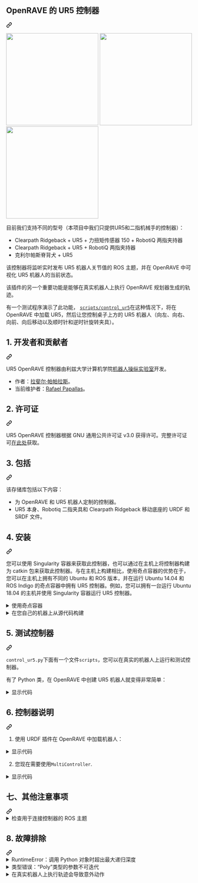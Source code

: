 <div class="Box-sc-g0xbh4-0 bJMeLZ js-snippet-clipboard-copy-unpositioned" data-hpc="true"><article class="markdown-body entry-content container-lg" itemprop="text"><div class="markdown-heading" dir="auto"><h1 tabindex="-1" class="heading-element" dir="auto"><font style="vertical-align: inherit;"><font style="vertical-align: inherit;">OpenRAVE 的 UR5 控制器</font></font></h1><a id="user-content-ur5-controller-for-openrave" class="anchor" aria-label="永久链接：OpenRAVE 的 UR5 控制器" href="#ur5-controller-for-openrave"><svg class="octicon octicon-link" viewBox="0 0 16 16" version="1.1" width="16" height="16" aria-hidden="true"><path d="m7.775 3.275 1.25-1.25a3.5 3.5 0 1 1 4.95 4.95l-2.5 2.5a3.5 3.5 0 0 1-4.95 0 .751.751 0 0 1 .018-1.042.751.751 0 0 1 1.042-.018 1.998 1.998 0 0 0 2.83 0l2.5-2.5a2.002 2.002 0 0 0-2.83-2.83l-1.25 1.25a.751.751 0 0 1-1.042-.018.751.751 0 0 1-.018-1.042Zm-4.69 9.64a1.998 1.998 0 0 0 2.83 0l1.25-1.25a.751.751 0 0 1 1.042.018.751.751 0 0 1 .018 1.042l-1.25 1.25a3.5 3.5 0 1 1-4.95-4.95l2.5-2.5a3.5 3.5 0 0 1 4.95 0 .751.751 0 0 1-.018 1.042.751.751 0 0 1-1.042.018 1.998 1.998 0 0 0-2.83 0l-2.5 2.5a1.998 1.998 0 0 0 0 2.83Z"></path></svg></a></div>
<p dir="auto">
    <a target="_blank" rel="noopener noreferrer" href="https://github.com/roboticsleeds/ur5controller/blob/master/repo_assets/ridgeback_ur5_fts150_gripper.png"><img src="https://github.com/roboticsleeds/ur5controller/raw/master/repo_assets/ridgeback_ur5_fts150_gripper.png" width="250" style="max-width: 100%;"></a> 
    <a target="_blank" rel="noopener noreferrer" href="https://github.com/roboticsleeds/ur5controller/blob/master/repo_assets/ridgeback_ur5_gripper.png"><img src="https://github.com/roboticsleeds/ur5controller/raw/master/repo_assets/ridgeback_ur5_gripper.png" width="250" style="max-width: 100%;"></a> 
    <a target="_blank" rel="noopener noreferrer" href="https://github.com/roboticsleeds/ur5controller/blob/master/repo_assets/ridgeback_ur5.png"><img src="https://github.com/roboticsleeds/ur5controller/raw/master/repo_assets/ridgeback_ur5.png" width="250" style="max-width: 100%;"></a>
</p>
<p dir="auto"><font style="vertical-align: inherit;"><font style="vertical-align: inherit;">目前我们支持不同的型号（本项目中我们只提供UR5和二指机械手的控制器）：</font></font></p>
<ul dir="auto">
<li><font style="vertical-align: inherit;"><font style="vertical-align: inherit;">Clearpath Ridgeback + UR5 + 力扭矩传感器 150 + RobotiQ 两指夹持器</font></font></li>
<li><font style="vertical-align: inherit;"><font style="vertical-align: inherit;">Clearpath Ridgeback + UR5 + RobotiQ 两指夹持器</font></font></li>
<li><font style="vertical-align: inherit;"><font style="vertical-align: inherit;">克利尔帕斯脊背犬 + UR5</font></font></li>
</ul>
<p dir="auto"><font style="vertical-align: inherit;"><font style="vertical-align: inherit;">该控制器将监听实时发布 UR5 机器人关节值的 ROS 主题，并在 OpenRAVE 中可视化 UR5 机器人的当前状态。</font></font></p>
<p dir="auto"><font style="vertical-align: inherit;"><font style="vertical-align: inherit;">该插件的另一个重要功能是能够在真实机器人上执行 OpenRAVE 规划器生成的轨迹。</font></font></p>
<p dir="auto"><font style="vertical-align: inherit;"><font style="vertical-align: inherit;">有一个测试程序演示了此功能，
</font></font><a href="/roboticsleeds/ur5controller/blob/master/scripts/control_ur5.py"><code>scripts/control_ur5</code></a><font style="vertical-align: inherit;"><font style="vertical-align: inherit;">在这种情况下，将在 OpenRAVE 中加载 UR5，然后让您控制桌子上方的 UR5 机器人（向左、向右、向前、向后移动以及顺时针和逆时针旋转夹具）。</font></font></p>
<div class="markdown-heading" dir="auto"><h2 tabindex="-1" class="heading-element" dir="auto"><font style="vertical-align: inherit;"><font style="vertical-align: inherit;">1. 开发者和贡献者</font></font></h2><a id="user-content-1-developers-and-contributors" class="anchor" aria-label="永久链接： 1. 开发者和贡献者" href="#1-developers-and-contributors"><svg class="octicon octicon-link" viewBox="0 0 16 16" version="1.1" width="16" height="16" aria-hidden="true"><path d="m7.775 3.275 1.25-1.25a3.5 3.5 0 1 1 4.95 4.95l-2.5 2.5a3.5 3.5 0 0 1-4.95 0 .751.751 0 0 1 .018-1.042.751.751 0 0 1 1.042-.018 1.998 1.998 0 0 0 2.83 0l2.5-2.5a2.002 2.002 0 0 0-2.83-2.83l-1.25 1.25a.751.751 0 0 1-1.042-.018.751.751 0 0 1-.018-1.042Zm-4.69 9.64a1.998 1.998 0 0 0 2.83 0l1.25-1.25a.751.751 0 0 1 1.042.018.751.751 0 0 1 .018 1.042l-1.25 1.25a3.5 3.5 0 1 1-4.95-4.95l2.5-2.5a3.5 3.5 0 0 1 4.95 0 .751.751 0 0 1-.018 1.042.751.751 0 0 1-1.042.018 1.998 1.998 0 0 0-2.83 0l-2.5 2.5a1.998 1.998 0 0 0 0 2.83Z"></path></svg></a></div>
<p dir="auto"><font style="vertical-align: inherit;"><font style="vertical-align: inherit;">UR5 OpenRAVE 控制器由利兹大学计算机学院</font></font><a href="https://artificial-intelligence.leeds.ac.uk/robot-manipulation/" rel="nofollow"><font style="vertical-align: inherit;"><font style="vertical-align: inherit;">机器人操纵实验室</font></font></a><font style="vertical-align: inherit;"><font style="vertical-align: inherit;">开发。</font></font></p>
<ul dir="auto">
<li><font style="vertical-align: inherit;"><font style="vertical-align: inherit;">作者：</font></font><a href="http://rpapallas.com" rel="nofollow"><font style="vertical-align: inherit;"><font style="vertical-align: inherit;">拉斐尔·帕帕拉斯</font></font></a><font style="vertical-align: inherit;"><font style="vertical-align: inherit;">。</font></font></li>
<li><font style="vertical-align: inherit;"><font style="vertical-align: inherit;">当前维护者：</font></font><a href="http://rpapallas.com" rel="nofollow"><font style="vertical-align: inherit;"><font style="vertical-align: inherit;">Rafael Papallas</font></font></a><font style="vertical-align: inherit;"><font style="vertical-align: inherit;">。</font></font></li>
</ul>
<div class="markdown-heading" dir="auto"><h2 tabindex="-1" class="heading-element" dir="auto"><font style="vertical-align: inherit;"><font style="vertical-align: inherit;">2. 许可证</font></font></h2><a id="user-content-2-license" class="anchor" aria-label="永久链接：2. 许可证" href="#2-license"><svg class="octicon octicon-link" viewBox="0 0 16 16" version="1.1" width="16" height="16" aria-hidden="true"><path d="m7.775 3.275 1.25-1.25a3.5 3.5 0 1 1 4.95 4.95l-2.5 2.5a3.5 3.5 0 0 1-4.95 0 .751.751 0 0 1 .018-1.042.751.751 0 0 1 1.042-.018 1.998 1.998 0 0 0 2.83 0l2.5-2.5a2.002 2.002 0 0 0-2.83-2.83l-1.25 1.25a.751.751 0 0 1-1.042-.018.751.751 0 0 1-.018-1.042Zm-4.69 9.64a1.998 1.998 0 0 0 2.83 0l1.25-1.25a.751.751 0 0 1 1.042.018.751.751 0 0 1 .018 1.042l-1.25 1.25a3.5 3.5 0 1 1-4.95-4.95l2.5-2.5a3.5 3.5 0 0 1 4.95 0 .751.751 0 0 1-.018 1.042.751.751 0 0 1-1.042.018 1.998 1.998 0 0 0-2.83 0l-2.5 2.5a1.998 1.998 0 0 0 0 2.83Z"></path></svg></a></div>
<p dir="auto"><font style="vertical-align: inherit;"><font style="vertical-align: inherit;">UR5 OpenRAVE 控制器根据 GNU 通用公共许可证 v3.0 获得许可。完整许可证可</font></font><a href="https://github.com/roboticsleeds/ur5controller/blob/master/LICENSE"><font style="vertical-align: inherit;"><font style="vertical-align: inherit;">在此处</font></font></a><font style="vertical-align: inherit;"><font style="vertical-align: inherit;">获取。</font></font></p>
<div class="markdown-heading" dir="auto"><h2 tabindex="-1" class="heading-element" dir="auto"><font style="vertical-align: inherit;"><font style="vertical-align: inherit;">3. 包括</font></font></h2><a id="user-content-3-includes" class="anchor" aria-label="永久链接：3. 包括" href="#3-includes"><svg class="octicon octicon-link" viewBox="0 0 16 16" version="1.1" width="16" height="16" aria-hidden="true"><path d="m7.775 3.275 1.25-1.25a3.5 3.5 0 1 1 4.95 4.95l-2.5 2.5a3.5 3.5 0 0 1-4.95 0 .751.751 0 0 1 .018-1.042.751.751 0 0 1 1.042-.018 1.998 1.998 0 0 0 2.83 0l2.5-2.5a2.002 2.002 0 0 0-2.83-2.83l-1.25 1.25a.751.751 0 0 1-1.042-.018.751.751 0 0 1-.018-1.042Zm-4.69 9.64a1.998 1.998 0 0 0 2.83 0l1.25-1.25a.751.751 0 0 1 1.042.018.751.751 0 0 1 .018 1.042l-1.25 1.25a3.5 3.5 0 1 1-4.95-4.95l2.5-2.5a3.5 3.5 0 0 1 4.95 0 .751.751 0 0 1-.018 1.042.751.751 0 0 1-1.042.018 1.998 1.998 0 0 0-2.83 0l-2.5 2.5a1.998 1.998 0 0 0 0 2.83Z"></path></svg></a></div>
<p dir="auto"><font style="vertical-align: inherit;"><font style="vertical-align: inherit;">该存储库包括以下内容：</font></font></p>
<ul dir="auto">
<li><font style="vertical-align: inherit;"><font style="vertical-align: inherit;">为 OpenRAVE 和 UR5 机器人定制的控制器。</font></font></li>
<li><font style="vertical-align: inherit;"><font style="vertical-align: inherit;">UR5 本身、Robotiq 二指夹具和 Clearpath Ridgeback 移动底座的 URDF 和 SRDF 文件。</font></font></li>
</ul>
<div class="markdown-heading" dir="auto"><h2 tabindex="-1" class="heading-element" dir="auto"><font style="vertical-align: inherit;"><font style="vertical-align: inherit;">4. 安装</font></font></h2><a id="user-content-4-installation" class="anchor" aria-label="永久链接：4.安装" href="#4-installation"><svg class="octicon octicon-link" viewBox="0 0 16 16" version="1.1" width="16" height="16" aria-hidden="true"><path d="m7.775 3.275 1.25-1.25a3.5 3.5 0 1 1 4.95 4.95l-2.5 2.5a3.5 3.5 0 0 1-4.95 0 .751.751 0 0 1 .018-1.042.751.751 0 0 1 1.042-.018 1.998 1.998 0 0 0 2.83 0l2.5-2.5a2.002 2.002 0 0 0-2.83-2.83l-1.25 1.25a.751.751 0 0 1-1.042-.018.751.751 0 0 1-.018-1.042Zm-4.69 9.64a1.998 1.998 0 0 0 2.83 0l1.25-1.25a.751.751 0 0 1 1.042.018.751.751 0 0 1 .018 1.042l-1.25 1.25a3.5 3.5 0 1 1-4.95-4.95l2.5-2.5a3.5 3.5 0 0 1 4.95 0 .751.751 0 0 1-.018 1.042.751.751 0 0 1-1.042.018 1.998 1.998 0 0 0-2.83 0l-2.5 2.5a1.998 1.998 0 0 0 0 2.83Z"></path></svg></a></div>
<p dir="auto"><font style="vertical-align: inherit;"><font style="vertical-align: inherit;">您可以使用 Singularity 容器来获取此控制器，也可以通过在主机上将控制器构建为 catkin 包来获取此控制器。与在主机上构建相比，使用奇点容器的优势在于，您可以在主机上拥有不同的 Ubuntu 和 ROS 版本，并在运行 Ubuntu 14.04 和 ROS Indigo 的奇点容器中拥有 UR5 控制器。例如，您可以拥有一台运行 Ubuntu 18.04 的主机并使用 Singularity 容器运行 UR5 控制器。</font></font></p>
<details>
<summary><font style="vertical-align: inherit;"><font style="vertical-align: inherit;">使用奇点容器</font></font></summary>
<br><font style="vertical-align: inherit;"><font style="vertical-align: inherit;">
启动并运行此控制器的最简单方法是使用我们的 Singularity 容器。 
</font></font><ol dir="auto">
<li>Install Singularity on your machine by following <a href="https://www.sylabs.io/guides/3.0/user-guide/quick_start.html#quick-installation-steps" rel="nofollow">this</a>.</li>
<li>Then, follow the instructions from <a href="https://github.com/roboticsleeds/ur5controller_singularity">here</a>.</li>
</ol>
</details>
<details>
<summary><font style="vertical-align: inherit;"><font style="vertical-align: inherit;">在您自己的机器上从源代码构建</font></font></summary>
<br><font style="vertical-align: inherit;"><font style="vertical-align: inherit;">
如果您希望在主机上构建此控件，您可以找到以下说明。
</font></font><div class="markdown-heading" dir="auto"><h4 tabindex="-1" class="heading-element" dir="auto">Dependencies</h4><a id="user-content-dependencies" class="anchor" aria-label="Permalink: Dependencies" href="#dependencies"><svg class="octicon octicon-link" viewBox="0 0 16 16" version="1.1" width="16" height="16" aria-hidden="true"><path d="m7.775 3.275 1.25-1.25a3.5 3.5 0 1 1 4.95 4.95l-2.5 2.5a3.5 3.5 0 0 1-4.95 0 .751.751 0 0 1 .018-1.042.751.751 0 0 1 1.042-.018 1.998 1.998 0 0 0 2.83 0l2.5-2.5a2.002 2.002 0 0 0-2.83-2.83l-1.25 1.25a.751.751 0 0 1-1.042-.018.751.751 0 0 1-.018-1.042Zm-4.69 9.64a1.998 1.998 0 0 0 2.83 0l1.25-1.25a.751.751 0 0 1 1.042.018.751.751 0 0 1 .018 1.042l-1.25 1.25a3.5 3.5 0 1 1-4.95-4.95l2.5-2.5a3.5 3.5 0 0 1 4.95 0 .751.751 0 0 1-.018 1.042.751.751 0 0 1-1.042.018 1.998 1.998 0 0 0-2.83 0l-2.5 2.5a1.998 1.998 0 0 0 0 2.83Z"></path></svg></a></div>
<ul dir="auto">
<li><a href="https://github.com/ThomasTimm/ur_modern_driver">ur_modern_driver</a> needs to be installed on the computer that controls the robot and you need to run <code>roslaunch ur_modern_driver ur5_bringup.launch robot_ip:=THE_IP_OF_UR5_ROBOT</code>.</li>
<li>You need to install the <a href="https://github.com/personalrobotics/openrave_catkin">openrave_catkin</a>.</li>
<li>You need to install and configure another OpenRAVE plugin called <code>or_urdf</code> this plugin is available <a href="https://github.com/personalrobotics/or_urdf">here</a>. I have written a small guide on
how to install this plugin if you struggle to find a solution, find the tutorial <a href="https://gist.github.com/rpapallas/171cad0e881769647d0851b8780cc545">here</a>.</li>
<li><strong>(OPTIONAL)</strong> Install the Robotiq controller.
<ol dir="auto">
<li><code>cd ~/catkin_ws/src</code></li>
<li><code>git clone git@github.com:ros-industrial/robotiq.git</code></li>
<li><code>cd robotiq</code></li>
<li><code>git checkout indigo-devel</code></li>
<li><code>rosdep install robotiq_modbus_tcp</code></li>
<li><code>sudo apt-get install ros-indigo-soem</code></li>
<li><code>cd ~/catkin_ws</code></li>
<li><code>catkin_make</code></li>
</ol>
</li>
</ul>
<div class="markdown-heading" dir="auto"><h4 tabindex="-1" class="heading-element" dir="auto">Installation</h4><a id="user-content-installation" class="anchor" aria-label="Permalink: Installation" href="#installation"><svg class="octicon octicon-link" viewBox="0 0 16 16" version="1.1" width="16" height="16" aria-hidden="true"><path d="m7.775 3.275 1.25-1.25a3.5 3.5 0 1 1 4.95 4.95l-2.5 2.5a3.5 3.5 0 0 1-4.95 0 .751.751 0 0 1 .018-1.042.751.751 0 0 1 1.042-.018 1.998 1.998 0 0 0 2.83 0l2.5-2.5a2.002 2.002 0 0 0-2.83-2.83l-1.25 1.25a.751.751 0 0 1-1.042-.018.751.751 0 0 1-.018-1.042Zm-4.69 9.64a1.998 1.998 0 0 0 2.83 0l1.25-1.25a.751.751 0 0 1 1.042.018.751.751 0 0 1 .018 1.042l-1.25 1.25a3.5 3.5 0 1 1-4.95-4.95l2.5-2.5a3.5 3.5 0 0 1 4.95 0 .751.751 0 0 1-.018 1.042.751.751 0 0 1-1.042.018 1.998 1.998 0 0 0-2.83 0l-2.5 2.5a1.998 1.998 0 0 0 0 2.83Z"></path></svg></a></div>
<ul dir="auto">
<li>Go to your catkin worksapce e.g <code>cd ~/catkin_ws/src</code> and clone this repository: <code>git clone git@github.com:roboticsleeds/ur5controller.git</code></li>
<li>Add the following line in your <code>~/.bashrc</code> file located under your home
directory by running the following command in the terminal: <code>echo  'export OPENRAVE_PLUGINS=$OPENRAVE_PLUGINS:~/catkin_ws/devel/share/openrave-0.9/plugins' &gt;&gt; ~/.bashrc</code></li>
<li>Run <code>source ~/.bashrc</code>.</li>
<li>Go to your catkin workspace <code>cd ~/catkin_ws</code> and run <code>catkin_make</code>. You should
see a successful message on build in which case you are ready to go. If you get
any errors at this stage, please review what went wrong.</li>
<li>Add in your <code>.bashrc</code> the Python path to the UR5 class by running</li>
</ul>
<div class="highlight highlight-source-shell notranslate position-relative overflow-auto" dir="auto"><pre><span class="pl-c1">echo</span> <span class="pl-s"><span class="pl-pds">'</span>export PYTHONPATH=$PYTHONPATH:~/catkin_ws/src/ur5controller/pythonsrc/ur5_robot<span class="pl-pds">'</span></span> <span class="pl-k">&gt;&gt;</span> <span class="pl-k">~</span>/.bashrc<span class="pl-s"><span class="pl-pds">`</span></span></pre><div class="zeroclipboard-container">
    
  </div></div>
<p dir="auto">This will let Python know where the Python classes for
creating UR5 robot instances in OpenRAVE are.</p>
</details>
<div class="markdown-heading" dir="auto"><h2 tabindex="-1" class="heading-element" dir="auto"><font style="vertical-align: inherit;"><font style="vertical-align: inherit;">5. 测试控制器</font></font></h2><a id="user-content-5-testing-the-controller" class="anchor" aria-label="永久链接：5. 测试控制器" href="#5-testing-the-controller"><svg class="octicon octicon-link" viewBox="0 0 16 16" version="1.1" width="16" height="16" aria-hidden="true"><path d="m7.775 3.275 1.25-1.25a3.5 3.5 0 1 1 4.95 4.95l-2.5 2.5a3.5 3.5 0 0 1-4.95 0 .751.751 0 0 1 .018-1.042.751.751 0 0 1 1.042-.018 1.998 1.998 0 0 0 2.83 0l2.5-2.5a2.002 2.002 0 0 0-2.83-2.83l-1.25 1.25a.751.751 0 0 1-1.042-.018.751.751 0 0 1-.018-1.042Zm-4.69 9.64a1.998 1.998 0 0 0 2.83 0l1.25-1.25a.751.751 0 0 1 1.042.018.751.751 0 0 1 .018 1.042l-1.25 1.25a3.5 3.5 0 1 1-4.95-4.95l2.5-2.5a3.5 3.5 0 0 1 4.95 0 .751.751 0 0 1-.018 1.042.751.751 0 0 1-1.042.018 1.998 1.998 0 0 0-2.83 0l-2.5 2.5a1.998 1.998 0 0 0 0 2.83Z"></path></svg></a></div>
<p dir="auto"><font style="vertical-align: inherit;"></font><code>control_ur5.py</code><font style="vertical-align: inherit;"><font style="vertical-align: inherit;">下面</font><font style="vertical-align: inherit;">有一个文件</font></font><code>scripts</code><font style="vertical-align: inherit;"><font style="vertical-align: inherit;">，您可以在真实的机器人上运行和测试控制器。</font></font></p>
<p dir="auto"><font style="vertical-align: inherit;"><font style="vertical-align: inherit;">有了 Python 类，在 OpenRAVE 中创建 UR5 机器人就变得非常简单：</font></font></p>
<details>
<summary><font style="vertical-align: inherit;"><font style="vertical-align: inherit;">显示代码</font></font></summary>
<br>
<div class="highlight highlight-source-python notranslate position-relative overflow-auto" dir="auto"><pre><span class="pl-k">import</span> <span class="pl-v">IPython</span>
<span class="pl-k">from</span> <span class="pl-s1">ur5_factory</span> <span class="pl-k">import</span> <span class="pl-v">UR5_Factory</span>
<span class="pl-s1">ur5_factory</span> <span class="pl-c1">=</span> <span class="pl-v">UR5_Factory</span>()

<span class="pl-c"># If you want to specify all the configuration settings (is_simulation, has_ridgeback etc)</span>
<span class="pl-s1">env</span>, <span class="pl-s1">robot</span> <span class="pl-c1">=</span> <span class="pl-s1">ur5_factory</span>.<span class="pl-en">create_ur5_and_env</span>(<span class="pl-s1">is_simulation</span><span class="pl-c1">=</span><span class="pl-c1">True</span>,
                                            <span class="pl-s1">has_ridgeback</span><span class="pl-c1">=</span><span class="pl-c1">True</span>,
                                            <span class="pl-s1">gripper_name</span><span class="pl-c1">=</span><span class="pl-s">"robotiq_two_finger"</span>,
                                            <span class="pl-s1">has_force_torque_sensor</span><span class="pl-c1">=</span><span class="pl-c1">True</span>,
                                            <span class="pl-s1">env_path</span><span class="pl-c1">=</span><span class="pl-s">"test_env.xml"</span>,
                                            <span class="pl-s1">viewer_name</span><span class="pl-c1">=</span><span class="pl-s">"qtcoin"</span>,
                                            <span class="pl-s1">urdf_path</span><span class="pl-c1">=</span><span class="pl-s">"package://ur5controller/ur5_description/urdf/"</span>,
                                            <span class="pl-s1">srdf_path</span><span class="pl-c1">=</span><span class="pl-s">"package://ur5controller/ur5_description/srdf/"</span>)

<span class="pl-c"># The above is equivalent to the following (the `create_ur5_and_env` has set to defaults the values used above):</span>
<span class="pl-s1">env</span>, <span class="pl-s1">robot</span> <span class="pl-c1">=</span> <span class="pl-s1">ur5_factory</span>.<span class="pl-en">create_ur5_and_env</span>()
<span class="pl-v">IPython</span>.<span class="pl-en">embed</span>()</pre><div class="zeroclipboard-container">
   
  </div></div>
<p dir="auto">If you would like to use the model with no gripper, then you need to pass <code>None</code> to the <code>gripper_name</code> argument.</p>
</details>
<div class="markdown-heading" dir="auto"><h2 tabindex="-1" class="heading-element" dir="auto"><font style="vertical-align: inherit;"><font style="vertical-align: inherit;">6. 控制器说明</font></font></h2><a id="user-content-6-controller-explained" class="anchor" aria-label="永久链接： 6. 控制器解释" href="#6-controller-explained"><svg class="octicon octicon-link" viewBox="0 0 16 16" version="1.1" width="16" height="16" aria-hidden="true"><path d="m7.775 3.275 1.25-1.25a3.5 3.5 0 1 1 4.95 4.95l-2.5 2.5a3.5 3.5 0 0 1-4.95 0 .751.751 0 0 1 .018-1.042.751.751 0 0 1 1.042-.018 1.998 1.998 0 0 0 2.83 0l2.5-2.5a2.002 2.002 0 0 0-2.83-2.83l-1.25 1.25a.751.751 0 0 1-1.042-.018.751.751 0 0 1-.018-1.042Zm-4.69 9.64a1.998 1.998 0 0 0 2.83 0l1.25-1.25a.751.751 0 0 1 1.042.018.751.751 0 0 1 .018 1.042l-1.25 1.25a3.5 3.5 0 1 1-4.95-4.95l2.5-2.5a3.5 3.5 0 0 1 4.95 0 .751.751 0 0 1-.018 1.042.751.751 0 0 1-1.042.018 1.998 1.998 0 0 0-2.83 0l-2.5 2.5a1.998 1.998 0 0 0 0 2.83Z"></path></svg></a></div>
<ol dir="auto">
<li><font style="vertical-align: inherit;"><font style="vertical-align: inherit;">使用 URDF 插件在 OpenRAVE 中加载机器人：</font></font></li>
</ol>
<details>
<summary><font style="vertical-align: inherit;"><font style="vertical-align: inherit;">显示代码</font></font></summary>
<br>
<div class="highlight highlight-source-python notranslate position-relative overflow-auto" dir="auto"><pre><span class="pl-k">import</span> <span class="pl-v">IPython</span>

<span class="pl-s1">env</span> <span class="pl-c1">=</span> <span class="pl-v">Environment</span>()
<span class="pl-s1">env</span>.<span class="pl-v">Load</span>(<span class="pl-s">'test_env.xml'</span>)
<span class="pl-s1">env</span>.<span class="pl-v">SetViewer</span>(<span class="pl-s">'qtcoin'</span>)

<span class="pl-s1">urdf_path</span> <span class="pl-c1">=</span> <span class="pl-s">"package://ur5controller/ur5_description/ur5.urdf"</span>
<span class="pl-s1">srdf_path</span> <span class="pl-c1">=</span> <span class="pl-s">"package://ur5controller/ur5_description/ur5.srdf"</span>

<span class="pl-s1">module</span> <span class="pl-c1">=</span> <span class="pl-v">RaveCreateModule</span>(<span class="pl-s1">env</span>, <span class="pl-s">'urdf'</span>)
<span class="pl-k">with</span> <span class="pl-s1">env</span>:
  <span class="pl-s1">name</span> <span class="pl-c1">=</span> <span class="pl-s1">module</span>.<span class="pl-v">SendCommand</span>(<span class="pl-s">'LoadURI {} {}'</span>.<span class="pl-en">format</span>(<span class="pl-s1">urdf_path</span>, <span class="pl-s1">srdf_path</span>))
  <span class="pl-s1">robot</span> <span class="pl-c1">=</span> <span class="pl-s1">env</span>.<span class="pl-v">GetRobot</span>(<span class="pl-s1">name</span>)

<span class="pl-s1">env</span>.<span class="pl-v">Add</span>(<span class="pl-s1">robot</span>, <span class="pl-c1">True</span>)</pre><div class="zeroclipboard-container">
    
  </div></div>
</details>
<ol start="2" dir="auto">
<li><font style="vertical-align: inherit;"><font style="vertical-align: inherit;">您现在需要使用</font></font><code>MultiController</code><font style="vertical-align: inherit;"><font style="vertical-align: inherit;">.</font></font></li>
</ol>
<details>
<summary><font style="vertical-align: inherit;"><font style="vertical-align: inherit;">显示代码</font></font></summary>
<br>
<div class="highlight highlight-source-python notranslate position-relative overflow-auto" dir="auto"><pre><span class="pl-s1">multicontroller</span> <span class="pl-c1">=</span> <span class="pl-v">RaveCreateMultiController</span>(<span class="pl-s1">env</span>, <span class="pl-s">""</span>)
<span class="pl-s1">robot</span>.<span class="pl-v">SetController</span>(<span class="pl-s1">multicontroller</span>)

<span class="pl-s1">robot_controller</span> <span class="pl-c1">=</span> <span class="pl-v">RaveCreateController</span>(<span class="pl-s1">env</span>,<span class="pl-s">'ur5controller'</span>)
<span class="pl-s1">hand_controller</span> <span class="pl-c1">=</span> <span class="pl-v">RaveCreateController</span>(<span class="pl-s1">env</span>, <span class="pl-s">'robotiqcontroller'</span>)

<span class="pl-s1">multicontroller</span>.<span class="pl-v">AttachController</span>(<span class="pl-s1">robot_controller</span>, [<span class="pl-c1">2</span>, <span class="pl-c1">1</span>, <span class="pl-c1">0</span>, <span class="pl-c1">4</span>, <span class="pl-c1">5</span>, <span class="pl-c1">6</span>], <span class="pl-c1">0</span>)
<span class="pl-s1">multicontroller</span>.<span class="pl-v">AttachController</span>(<span class="pl-s1">hand_controller</span>, [<span class="pl-c1">3</span>], <span class="pl-c1">0</span>)

<span class="pl-v">IPython</span>.<span class="pl-en">embed</span>()</pre><div class="zeroclipboard-container">
    
  </div></div>
<p dir="auto">You are now set. The OpenRAVE robot should update as you change the configuration
of the actual robot, and should also execute trajectories from OpenRAVE to
the actual robot.</p>
</details>
<div class="markdown-heading" dir="auto"><h2 tabindex="-1" class="heading-element" dir="auto"><font style="vertical-align: inherit;"><font style="vertical-align: inherit;">七、其他注意事项</font></font></h2><a id="user-content-7-other-notes" class="anchor" aria-label="固定链接： 7. 其他注意事项" href="#7-other-notes"><svg class="octicon octicon-link" viewBox="0 0 16 16" version="1.1" width="16" height="16" aria-hidden="true"><path d="m7.775 3.275 1.25-1.25a3.5 3.5 0 1 1 4.95 4.95l-2.5 2.5a3.5 3.5 0 0 1-4.95 0 .751.751 0 0 1 .018-1.042.751.751 0 0 1 1.042-.018 1.998 1.998 0 0 0 2.83 0l2.5-2.5a2.002 2.002 0 0 0-2.83-2.83l-1.25 1.25a.751.751 0 0 1-1.042-.018.751.751 0 0 1-.018-1.042Zm-4.69 9.64a1.998 1.998 0 0 0 2.83 0l1.25-1.25a.751.751 0 0 1 1.042.018.751.751 0 0 1 .018 1.042l-1.25 1.25a3.5 3.5 0 1 1-4.95-4.95l2.5-2.5a3.5 3.5 0 0 1 4.95 0 .751.751 0 0 1-.018 1.042.751.751 0 0 1-1.042.018 1.998 1.998 0 0 0-2.83 0l-2.5 2.5a1.998 1.998 0 0 0 0 2.83Z"></path></svg></a></div>
<details>
<summary><font style="vertical-align: inherit;"><font style="vertical-align: inherit;">检查用于连接控制器的 ROS 主题</font></font></summary>
<br>
<p dir="auto">This package will check (in ur5_factory.py) if certain topics are being published
(i.e <code>CModelRobotInput</code> and <code>CModelRobotOutput</code>) if you chose a gripper name
equal to "robotiq_two_finger_" and will not attach the corresponding controller
if those topics are not being published. This is a defensive mechanism to avoid
<code>IsDone()</code> method of the end-effector gripper returning false and blocking the
program execution. For more discussion, see <a href="https://stackoverflow.com/questions/49552755/openrave-controllerbase-is-blocking-at-the-isdone-method-and-never-returns/49552756#49552756" rel="nofollow">here</a></p>
</details>
<div class="markdown-heading" dir="auto"><h2 tabindex="-1" class="heading-element" dir="auto"><font style="vertical-align: inherit;"><font style="vertical-align: inherit;">8. 故障排除</font></font></h2><a id="user-content-8-troubleshooting" class="anchor" aria-label="永久链接：8. 故障排除" href="#8-troubleshooting"><svg class="octicon octicon-link" viewBox="0 0 16 16" version="1.1" width="16" height="16" aria-hidden="true"><path d="m7.775 3.275 1.25-1.25a3.5 3.5 0 1 1 4.95 4.95l-2.5 2.5a3.5 3.5 0 0 1-4.95 0 .751.751 0 0 1 .018-1.042.751.751 0 0 1 1.042-.018 1.998 1.998 0 0 0 2.83 0l2.5-2.5a2.002 2.002 0 0 0-2.83-2.83l-1.25 1.25a.751.751 0 0 1-1.042-.018.751.751 0 0 1-.018-1.042Zm-4.69 9.64a1.998 1.998 0 0 0 2.83 0l1.25-1.25a.751.751 0 0 1 1.042.018.751.751 0 0 1 .018 1.042l-1.25 1.25a3.5 3.5 0 1 1-4.95-4.95l2.5-2.5a3.5 3.5 0 0 1 4.95 0 .751.751 0 0 1-.018 1.042.751.751 0 0 1-1.042.018 1.998 1.998 0 0 0-2.83 0l-2.5 2.5a1.998 1.998 0 0 0 0 2.83Z"></path></svg></a></div>
<details>
<summary><font style="vertical-align: inherit;"><font style="vertical-align: inherit;">RuntimeError：调用 Python 对象时超出最大递归深度</font></font></summary>
<br>
<p dir="auto">If you get this error while the IK are being generated, then you probably have a version of sympy &gt; 0.7.1. Downgrade your sympy version to 0.7.1:</p>
<div class="snippet-clipboard-content notranslate position-relative overflow-auto"><pre class="notranslate"><code>pip install --upgrade sympy==0.7.1
</code></pre><div class="zeroclipboard-container">
    
  </div></div>
<p dir="auto">This should fix this issue.</p>
</details>
<details>
<summary><font style="vertical-align: inherit;"><font style="vertical-align: inherit;">类型错误：“Poly”类型的参数不可迭代</font></font></summary>
<br>
<p dir="auto">If you get this error while the IK are being generated, then you probably have a version of sympy &gt; 0.7.1. Downgrade your sympy version to 0.7.1:</p>
<div class="snippet-clipboard-content notranslate position-relative overflow-auto"><pre class="notranslate"><code>pip install --upgrade sympy==0.7.1
</code></pre><div class="zeroclipboard-container">
   
  </div></div>
<p dir="auto">This should fix this issue.</p>
</details>
<details>
<summary><font style="vertical-align: inherit;"><font style="vertical-align: inherit;">在真实机器人上执行轨迹会导致意外动作</font></font></summary>
<br>
<p dir="auto"><strong>Issue:</strong> While OpenRAVE generates a trajectory that is smooth and valid in simulation during real execution the robot is strangely executing the trajectory.</p>
<p dir="auto"><strong>Possible solution:</strong> We came across this issue and the problem is probably down to the UR modern driver. When UR modern driver is installed using <code>apt-get</code> the problem appeared. The solution was to install UR modern driver as a catkin package (make sure to checkout the branch <code>kinetic-devel</code> although is kinetic is also working with indigo).</p>
</details>
</article></div>
